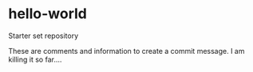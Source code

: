 # hello-world
Starter set repository

These are comments and information to create a commit message.  I am killing it so far....
